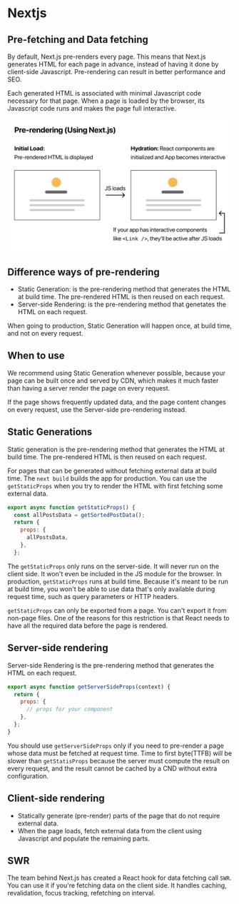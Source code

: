 # Nextjs

## Pre-fetching and Data fetching

By default, Next.js pre-renders every page. This means that Next.js generates
HTML for each page in advance, instead of having it done by client-side
Javascript. Pre-rendering can result in better performance and SEO.

Each generated HTML is associated with minimal Javascript code necessary for
that page. When a page is loaded by the browser, its Javascript code runs and
makes the page full interactive.

![next pre-rendering](./images/next-pre-rendering.jpeg)

## Difference ways of pre-rendering

* Static Generation: is the pre-rendering method that generates the HTML at
  build time. The pre-rendered HTML is then reused on each request.
* Server-side Rendering: is the pre-rendering method that genetates the HTML
  on each request.

When going to production, Static Generation will happen once, at build time, and
not on every request.

## When to use

We recommend using Static Generation whenever possible, because your page can be
built once and served by CDN, which makes it much faster than having a server
render the page on every request.

If the page shows frequently updated data, and the page content changes on every
request, use the Server-side pre-rendering instead.

## Static Generations

Static generation is the pre-rendering method that generates the HTML at build
time. The pre-rendered HTML is then reused on each request.

For pages that can be generated without fetching external data at build time.
The `next build` builds the app for production. You can use the `getStaticProps`
when you try to render the HTML with first fetching some external data.

```js
export async function getStaticProps() {
  const allPostsData = getSortedPostData();
  return {
    props: {
      allPostsData,
    },
  };
```

The `getStaticProps` only runs on the server-side. It will never run on the
client side. It won't even be included in the JS module for the browser. In
production, `getStaticProps` runs at build time. Because it's meant to be run
at build time, you won't be able to use data that's only available during
request time, such as query parameters or HTTP headers.

`getStaticProps` can only be exported from a page. You can't export it from
non-page files. One of the reasons for this restriction is that React needs to
have all the required data before the page is rendered.

## Server-side rendering

Server-side Rendering is the pre-rendering method that generates the HTML on
each request.

```js
export async function getServerSideProps(context) {
  return {
    props: {
      // props for your component
    },
  };
}
```

You should use `getServerSideProps` only if you need to pre-render a page whose
data must be fetched at request time. Time to first byte(TTFB) will be slower
than `getStatisProps` because the server must compute the result on every
request, and the result cannot be cached by a CND without extra configuration.

## Client-side rendering

* Statically generate (pre-render) parts of the page that do not require
  external data.
* When the page loads, fetch external data from the client using Javascript and
  populate the remaining parts.

## SWR

The team behind Next.js has created a React hook for data fetching call `SWR`.
You can use it if you're fetching data on the client side. It handles caching,
revalidation, focus tracking, refetching on interval.

